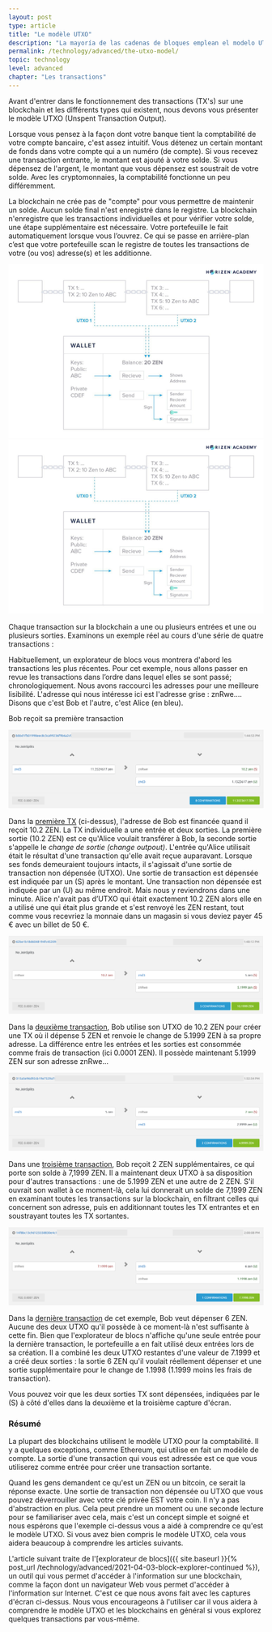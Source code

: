 ```yaml
---
layout: post
type: article
title: "Le modèle UTXO"
description: "La mayoría de las cadenas de bloques emplean el modelo UTXO (Unspent Transaction Output) para rastrear los fondos de un usuario. Aquí explicaremos cómo funciona."
permalink: /technology/advanced/the-utxo-model/
topic: technology
level: advanced
chapter: "Les transactions"
---
```


Avant d'entrer dans le fonctionnement des transactions (TX's) sur une blockchain et les différents types qui existent, nous devons vous présenter le modèle UTXO (Unspent Transaction Output).

Lorsque vous pensez à la façon dont votre banque tient la comptabilité de votre compte bancaire, c'est assez intuitif. Vous détenez un certain montant de fonds dans votre compte qui a un numéro (de compte). Si vous recevez une transaction entrante, le montant est ajouté à votre solde. Si vous dépensez de l'argent, le montant que vous dépensez est soustrait de votre solde. Avec les cryptomonnaies, la comptabilité fonctionne un peu différemment.

La blockchain ne crée pas de "compte" pour vous permettre de maintenir un solde. Aucun solde final n'est enregistré dans le registre. La blockchain n'enregistre que les transactions individuelles et pour vérifier votre solde, une étape supplémentaire est nécessaire. Votre portefeuille le fait automatiquement lorsque vous l’ouvrez. Ce qui se passe en arrière-plan c’est que votre portefeuille scan le registre de toutes les transactions de votre (ou vos) adresse(s) et les additionne.

![wallet](/assets/post_files/technology/advanced/the-utxo-model/wallet_balance_Int_M.jpg)
![wallet](/assets/post_files/technology/advanced/the-utxo-model/wallet_balance_Int_M.jpg)

Chaque transaction sur la blockchain a une ou plusieurs entrées et une ou plusieurs sorties. Examinons un exemple réel au cours d'une série de quatre transactions :

Habituellement, un explorateur de blocs vous montrera d'abord les transactions les plus récentes. Pour cet exemple, nous allons passer en revue les transactions dans l’ordre dans lequel elles se sont passé; chronologiquement. Nous avons raccourci les adresses pour une meilleure lisibilité. L'adresse qui nous intéresse ici est l'adresse grise : znRwe....  Disons que c'est Bob et l'autre, c'est Alice (en bleu).

Bob reçoit sa première transaction

<div class="my-4">
    <img src="/assets/post_files/technology/advanced/the-utxo-model/TX1.png" alt="TX">
</div>

Dans la [première TX](https://explorer.zensystem.io/tx/bbbd1fb01998eec8c3ca99236f9b6a2c92e12533ab3e15b7544dcd3228988c34) (ci-dessus), l'adresse de Bob est financée quand il reçoit 10.2 ZEN. La TX individuelle a une entrée et deux sorties. La première sortie (10.2 ZEN) est ce qu'Alice voulait transférer à Bob, la seconde sortie s'appelle le _change de sortie (change outpout)_. L'entrée qu'Alice utilisait était le résultat d'une transaction qu'elle avait reçue auparavant. Lorsque ses fonds demeuraient toujours intacts, il s'agissait d'une sortie de transaction non dépensée (UTXO). Une sortie de transaction est dépensée est indiquée par un (S) après le montant. Une transaction non dépensée est indiquée par un (U) au même endroit. Mais nous y reviendrons dans une minute. Alice n'avait pas d’UTXO qui était exactement 10.2 ZEN alors elle en a utilisé une qui était plus grande et s'est renvoyé les ZEN restant, tout comme vous recevriez la monnaie dans un magasin si vous deviez payer 45 € avec un billet de 50 €.

<div class="my-4">
    <img src="/assets/post_files/technology/advanced/the-utxo-model/TX2.png" alt="TX">
</div>

Dans la [deuxième transaction](https://explorer.zensystem.io/tx/62be1b18d6048194fc45209dc727fa932ab4a426072372f6d8cf537fe1f221ee), Bob utilise son UTXO de 10.2 ZEN pour créer une TX où il dépense 5 ZEN et renvoie le change de 5.1999 ZEN à sa propre adresse. La différence entre les entrées et les sorties est consommée comme frais de transaction (ici 0.0001 ZEN). Il possède maintenant 5.1999 ZEN sur son adresse znRwe...

<div class="my-4">
    <img src="/assets/post_files/technology/advanced/the-utxo-model/TX3.png" alt="TX">
</div>

Dans une [troisième transaction](https://explorer.zensystem.io/tx/315a5e96d92cb19e7529a78e05bcfc3ffb3b5f1fdeaf2b22c582663464219c27), Bob reçoit 2 ZEN supplémentaires, ce qui porte son solde à 7,1999 ZEN. Il a maintenant deux UTXO à sa disposition pour d'autres transactions : une de 5.1999 ZEN et une autre de 2 ZEN. S'il ouvrait son wallet à ce moment-là, cela lui donnerait un solde de 7,1999 ZEN en examinant toutes les transactions sur la blockchain, en filtrant celles qui concernent son adresse, puis en additionnant toutes les TX entrantes et en soustrayant toutes les TX sortantes.

<div class="my-4">
    <img src="/assets/post_files/technology/advanced/the-utxo-model/TX4.png" alt="TX">
</div>

Dans la [dernière transaction](https://explorer.zensystem.io/tx/14f8bc13c9d125558830e4c1cdc5c8bea6d01d224ced153c234471f107d63aa1) de cet exemple, Bob veut dépenser 6 ZEN. Aucune des deux UTXO qu'il possède à ce moment-là n'est suffisante à cette fin. Bien que l'explorateur de blocs n'affiche qu'une seule entrée pour la dernière transaction, le portefeuille a en fait utilisé deux entrées lors de sa création. Il a combiné les deux UTXO restantes d'une valeur de 7.1999 et a créé deux sorties : la sortie 6 ZEN qu'il voulait réellement dépenser et une sortie supplémentaire pour le change de 1.1998 (1.1999 moins les frais de transaction).

Vous pouvez voir que les deux sorties TX sont dépensées, indiquées par le (S) à côté d'elles dans la deuxième et la troisième capture d'écran.

### Résumé

La plupart des blockchains utilisent le modèle UTXO pour la comptabilité. Il y a quelques exceptions, comme Ethereum, qui utilise en fait un modèle de compte. La sortie d'une transaction qui vous est adressée est ce que vous utiliserez comme entrée pour créer une transaction sortante.

Quand les gens demandent ce qu'est un ZEN ou un bitcoin, ce serait la réponse exacte. Une sortie de transaction non dépensée ou UTXO que vous pouvez déverrouiller avec votre clé privée EST votre coin. Il n'y a pas d'abstraction en plus. Cela peut prendre un moment ou une seconde lecture pour se familiariser avec cela, mais c'est un concept simple et soigné et nous espérons que l'exemple ci-dessus vous a aidé à comprendre ce qu'est le modèle UTXO. Si vous avez bien compris le modèle UTXO, cela vous aidera beaucoup à comprendre les articles suivants.

L'article suivant traite de l'[explorateur de blocs]({{ site.baseurl }}{% post_url /technology/advanced/2021-04-03-block-explorer-continued %}), un outil qui vous permet d'accéder à l'information sur une blockchain, comme la façon dont un navigateur Web vous permet d'accéder à l'information sur Internet. C'est ce que nous avons fait avec les captures d'écran ci-dessus. Nous vous encourageons à l'utiliser car il vous aidera à comprendre le modèle UTXO et les blockchains en général si vous explorez quelques transactions par vous-même.
